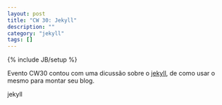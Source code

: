```yaml
---
layout: post
title: "CW 30: Jekyll"
description: ""
category: "jekyll" 
tags: []
---
```

{% include JB/setup %}

<p>Evento CW30 contou com uma dicussão sobre o <a href="http://jekyllbootstrap.com/">jekyll</a>, de como usar o mesmo para montar seu blog.</p>

jekyll
